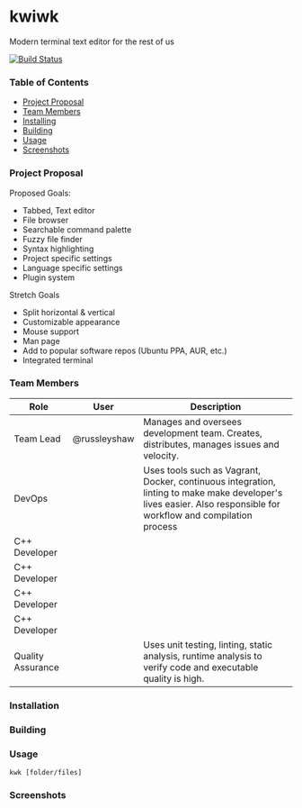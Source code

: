 # kwiwk
Modern terminal text editor for the rest of us  

[![Build Status](https://travis-ci.org/russleyshaw/kwiwk.svg?branch=master)](https://travis-ci.org/russleyshaw/kwiwk)  
### Table of Contents
- [Project Proposal](#project-proposal)
- [Team Members](#team-members)
- [Installing](#installing)
- [Building](#building)
- [Usage](#usage)
- [Screenshots](#screenshots)

### Project Proposal

Proposed Goals:
- Tabbed, Text editor
- File browser
- Searchable command palette
- Fuzzy file finder
- Syntax highlighting
- Project specific settings
- Language specific settings
- Plugin system

Stretch Goals
- Split horizontal & vertical
- Customizable appearance
- Mouse support
- Man page
- Add to popular software repos (Ubuntu PPA, AUR, etc.)
- Integrated terminal


### Team Members
|Role|User|Description|
|---|---|---|
|Team Lead|@russleyshaw|Manages and oversees development team. Creates, distributes, manages issues and velocity. |
|DevOps||Uses tools such as Vagrant, Docker, continuous integration, linting to make make developer's lives easier. Also responsible for workflow and compilation process|
|C++ Developer|||
|C++ Developer|||
|C++ Developer|||
|C++ Developer|||
|Quality Assurance||Uses unit testing, linting, static analysis, runtime analysis to verify code and executable quality is high.|

### Installation

### Building

### Usage
```
kwk [folder/files]
```

### Screenshots

